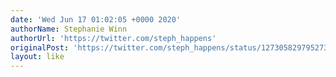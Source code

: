 ```yaml
---
date: 'Wed Jun 17 01:02:05 +0000 2020'
authorName: Stephanie Winn
authorUrl: 'https://twitter.com/steph_happens'
originalPost: 'https://twitter.com/steph_happens/status/1273058297952731136'
layout: like
---
```

